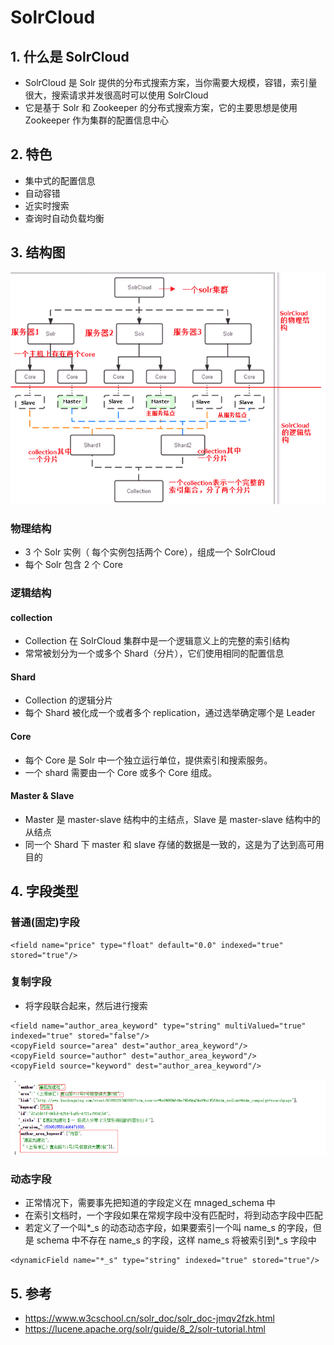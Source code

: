 # SolrCloud

## 1. 什么是 SolrCloud

- SolrCloud 是 Solr 提供的分布式搜索方案，当你需要大规模，容错，索引量很大，搜索请求并发很高时可以使用 SolrCloud
- 它是基于 Solr 和 Zookeeper 的分布式搜索方案，它的主要思想是使用 Zookeeper 作为集群的配置信息中心

## 2. 特色

- 集中式的配置信息
- 自动容错
- 近实时搜索
- 查询时自动负载均衡

## 3. 结构图

![solrcloud](./pic/solrcloud.png)

### 物理结构

- 3 个 Solr 实例（ 每个实例包括两个 Core），组成一个 SolrCloud
- 每个 Solr 包含 2 个 Core

### 逻辑结构

#### collection

- Collection 在 SolrCloud 集群中是一个逻辑意义上的完整的索引结构
- 常常被划分为一个或多个 Shard（分片），它们使用相同的配置信息

#### Shard

- Collection 的逻辑分片
- 每个 Shard 被化成一个或者多个 replication，通过选举确定哪个是 Leader

#### Core

- 每个 Core 是 Solr 中一个独立运行单位，提供索引和搜索服务。
- 一个 shard 需要由一个 Core 或多个 Core 组成。

#### Master & Slave

- Master 是 master-slave 结构中的主结点，Slave 是 master-slave 结构中的从结点
- 同一个 Shard 下 master 和 slave 存储的数据是一致的，这是为了达到高可用目的

## 4. 字段类型

### 普通(固定)字段

```
<field name="price" type="float" default="0.0" indexed="true" stored="true"/>
```

### 复制字段

- 将字段联合起来，然后进行搜索

```
<field name="author_area_keyword" type="string" multiValued="true" indexed="true" stored="false"/>
<copyField source="area" dest="author_area_keyword"/>
<copyField source="author" dest="author_area_keyword"/>
<copyField source="keyword" dest="author_area_keyword"/>
```

![copy_filed](./pic/copy_field.png)

### 动态字段

- 正常情况下，需要事先把知道的字段定义在 mnaged_schema 中
- 在索引文档时，一个字段如果在常规字段中没有匹配时，将到动态字段中匹配
- 若定义了一个叫\*\_s 的动态动态字段，如果要索引一个叫 name_s 的字段，但是 schema 中不存在 name_s 的字段，这样 name_s 将被索引到\*\_s 字段中

```
<dynamicField name="*_s" type="string" indexed="true" stored="true"/>
```

## 5. 参考

- https://www.w3cschool.cn/solr_doc/solr_doc-jmqv2fzk.html
- https://lucene.apache.org/solr/guide/8_2/solr-tutorial.html
